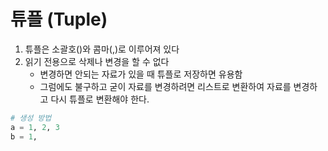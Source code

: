 # 튜플 (Tuple)
1. 튜플은 소괄호()와 콤마(,)로 이루어져 있다
2. 읽기 전용으로 삭제나 변경을 할 수 없다
   - 변경하면 안되는 자료가 있을 때 튜플로 저장하면 유용함
   - 그럼에도 불구하고 굳이 자료를 변경하려면 리스트로 변환하여 자료를 변경하고 다시 튜플로 변환해야 한다.
```py
# 생성 방법
a = 1, 2, 3
b = 1, 
```